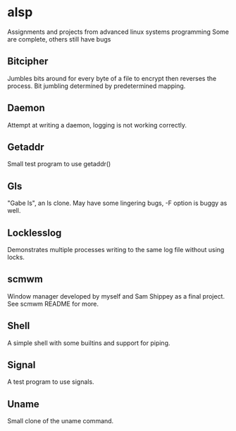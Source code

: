 # alsp
 Assignments and projects from advanced linux systems programming
 Some are complete, others still have bugs

 ## Bitcipher
 Jumbles bits around for every byte of a file to encrypt then
 reverses the process. Bit jumbling determined by predetermined mapping.

 ## Daemon
 Attempt at writing a daemon, logging is not working correctly.

 ## Getaddr
 Small test program to use getaddr()

 ## Gls
 "Gabe ls", an ls clone. May have some lingering bugs, -F option is buggy
 as well.

 ## Locklesslog
 Demonstrates multiple processes writing to the same log file
 without using locks.

 ## scmwm
 Window manager developed by myself and Sam Shippey as a final project.
 See scmwm README for more.

 ## Shell
 A simple shell with some builtins and support for piping.

 ## Signal
 A test program to use signals.

 ## Uname
 Small clone of the uname command.
